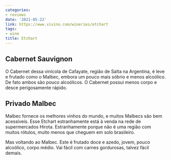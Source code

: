 ```yaml
---
categories:
- reviews
date: '2021-05-22'
link: https://www.vivino.com/wineries/etchart
tags:
- wine
title: Etchart
---
```


## Cabernet Sauvignon

O Cabernet dessa vinícola de Cafayate, região de Salta na Argentina, é leve e frutado como o Malbec, embora um pouco mais sóbrio e menos alcoólico. De fato ambos são pouco alcoólicos. O Cabernet possui menos corpo e desce perigosamente rápido.

## Privado Malbec

Malbec fornece os melhores vinhos do mundo, e muitos Malbecs são bem acessíveis. Esse Etchart estranhamente está à venda na rede de supermercados Hirota. Estranhamente porque não é uma região com muitos rótulos, muito menos que cheguem em solo brasileiro.

Mas voltando ao Malbec. Este é frutado doce e azedo, jovem, pouco alcoólico, corpo médio. Vai fácil com carnes gordurosas, talvez fácil demais.